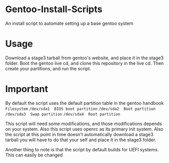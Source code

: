 # Gentoo-Install-Scripts
An install script to automate setting up a base gentoo system

# Usage
Download a stage3 tarball from gentoo's website, and place it in the stage3 folder. Boot the gentoo live cd, and clone this repository in the live cd. Then create your partitions, and run the script. 

# Important 
By default the script uses the default partition table in the gentoo handbook
 	`Filesystem`
`/dev/sda1 	BIOS boot partition`
`/dev/sda2 	Boot partition`
`/dev/sda3 	Swap partition`
`/dev/sda4 	Root partition `

This script will need some modifications, and those modifications depends on your system. Also this script uses openrc as its primary init system. Also the script at this point in time doesn't automatically download a stage3 tarball you will have to do that your self and place it in the stage3 folder.

Another thing to note is that the script by default builds for UEFI systems. This can easily be changed


